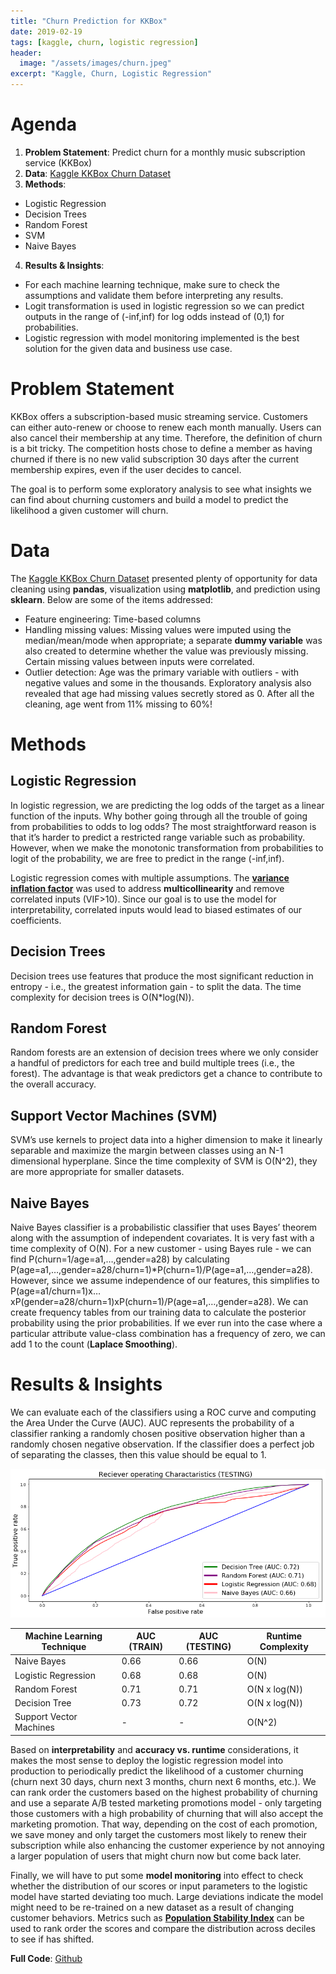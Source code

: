 ```yaml
---
title: "Churn Prediction for KKBox"
date: 2019-02-19
tags: [kaggle, churn, logistic regression]
header:
  image: "/assets/images/churn.jpeg"
excerpt: "Kaggle, Churn, Logistic Regression"
---
```


# Agenda 

1. **Problem Statement**: Predict churn for a monthly music subscription service (KKBox)
2. **Data**: [Kaggle KKBox Churn Dataset](https://www.kaggle.com/c/kkbox-churn-prediction-challenge/data)
3. **Methods**: 
* Logistic Regression
* Decision Trees
* Random Forest
* SVM
* Naive Bayes
4. **Results & Insights**:
* For each machine learning technique, make sure to check the assumptions and validate them before interpreting any results.
* Logit transformation is used in logistic regression so we can predict outputs in the range of (-inf,inf) for log odds instead of (0,1) for probabilities.
* Logistic regression with model monitoring implemented is the best solution for the given data and business use case.

# Problem Statement

KKBox offers a subscription-based music streaming service. Customers can either auto-renew or choose to renew each month manually. Users can also cancel their membership at any time. Therefore, the definition of churn is a bit tricky. The competition hosts chose to define a member as having churned if there is no new valid subscription 30 days after the current membership expires, even if the user decides to cancel.

The goal is to perform some exploratory analysis to see what insights we can find about churning customers and build a model to predict the likelihood a given customer will churn. 

# Data

The [Kaggle KKBox Churn Dataset](https://www.kaggle.com/c/kkbox-churn-prediction-challenge/data) presented plenty of opportunity for data cleaning using **pandas**, visualization using **matplotlib**, and prediction using **sklearn**. Below are some of the items addressed:
* Feature engineering: Time-based columns
* Handling missing values: Missing values were imputed using the median/mean/mode when appropriate; a separate **dummy variable** was also created to determine whether the value was previously missing. Certain missing values between inputs were correlated. 
* Outlier detection: Age was the primary variable with outliers - with negative values and some in the thousands. Exploratory analysis also revealed that age had missing values secretly stored as 0. After all the cleaning, age went from 11% missing to 60%!

# Methods

## Logistic Regression

In logistic regression, we are predicting the log odds of the target as a linear function of the inputs. Why bother going through all the trouble of going from probabilities to odds to log odds? The most straightforward reason is that it’s harder to predict a restricted range variable such as probability. However, when we make the monotonic transformation from probabilities to logit of the probability, we are free to predict in the range (-inf,inf).

Logistic regression comes with multiple assumptions. The [**variance inflation factor**](https://en.wikipedia.org/wiki/Variance_inflation_factor) was used to address **multicollinearity** and remove correlated inputs (VIF>10). Since our goal is to use the model for interpretability, correlated inputs would lead to biased estimates of our coefficients. 

## Decision Trees

Decision trees use features that produce the most significant reduction in entropy - i.e., the greatest information gain - to split the data. The time complexity for decision trees is O(N*log(N)). 

## Random Forest

Random forests are an extension of decision trees where we only consider a handful of predictors for each tree and build multiple trees (i.e., the forest). The advantage is that weak predictors get a chance to contribute to the overall accuracy.

## Support Vector Machines (SVM)

SVM’s use kernels to project data into a higher dimension to make it linearly separable and maximize the margin between classes using an N-1 dimensional hyperplane. Since the time complexity of SVM is O(N^2), they are more appropriate for smaller datasets.

## Naive Bayes

Naive Bayes classifier is a probabilistic classifier that uses Bayes’ theorem along with the assumption of independent covariates. It is very fast with a time complexity of O(N). For a new customer - using Bayes rule - we can find P(churn=1/age=a1,…,gender=a28) by calculating P(age=a1,…,gender=a28/churn=1)*P(churn=1)/P(age=a1,…,gender=a28). However, since we assume independence of our features, this simplifies to P(age=a1/churn=1)x…xP(gender=a28/churn=1)xP(churn=1)/P(age=a1,…,gender=a28). We can create frequency tables from our training data to calculate the posterior probability using the prior probabilities. If we ever run into the case where a particular attribute value-class combination has a frequency of zero, we can add 1 to the count (**Laplace Smoothing**). 

# Results & Insights

We can evaluate each of the classifiers using a ROC curve and computing the Area Under the Curve (AUC). AUC represents the probability of a classifier ranking a randomly chosen positive observation higher than a randomly chosen negative observation. If the classifier does a perfect job of separating the classes, then this value should be equal to 1.

<img src="/assets/images/KKBOX_ROC_testing.png"> 

| Machine Learning Technique | AUC (TRAIN) | AUC (TESTING)| Runtime Complexity |
| --- | --- | --- | --- |
| Naive Bayes | 0.66 | 0.66 | O(N) |
| Logistic Regression | 0.68 | 0.68 | O(N) |
| Random Forest | 0.71 | 0.71 | O(N x log(N)) |
| Decision Tree | 0.73 | 0.72 | O(N x log(N)) |
| Support Vector Machines | - | - | O(N^2) |

Based on **interpretability** and **accuracy vs. runtime** considerations, it makes the most sense to deploy the logistic regression model into production to periodically predict the likelihood of a customer churning (churn next 30 days, churn next 3 months, churn next 6 months, etc.). We can rank order the customers based on the highest probability of churning and use a separate A/B tested marketing promotions model - only targeting those customers with a high probability of churning that will also accept the marketing promotion. That way, depending on the cost of each promotion, we save money and only target the customers most likely to renew their subscription while also enhancing the customer experience by not annoying a larger population of users that might churn now but come back later.

Finally, we will have to put some **model monitoring** into effect to check whether the distribution of our scores or input parameters to the logistic model have started deviating too much. Large deviations indicate the model might need to be re-trained on a new dataset as a result of changing customer behaviors. Metrics such as [**Population Stability Index**](https://www.listendata.com/2015/05/population-stability-index.html) can be used to rank order the scores and compare the distribution across deciles to see if has shifted.




**Full Code**: [Github](https://github.com/hacheemaster/KKBox-Churn-Prediction/blob/master/KKBOX%20Churn%20Prediction.ipynb)
